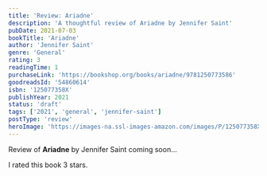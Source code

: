 ```yaml
---
title: 'Review: Ariadne'
description: 'A thoughtful review of Ariadne by Jennifer Saint'
pubDate: 2021-07-03
bookTitle: 'Ariadne'
author: 'Jennifer Saint'
genre: 'General'
rating: 3
readingTime: 1
purchaseLink: 'https://bookshop.org/books/ariadne/9781250773586'
goodreadsId: '54860614'
isbn: '125077358X'
publishYear: 2021
status: 'draft'
tags: ['2021', 'general', 'jennifer-saint']
postType: 'review'
heroImage: 'https://images-na.ssl-images-amazon.com/images/P/125077358X.01.L.jpg'
---
```


Review of **Ariadne** by Jennifer Saint coming soon...

I rated this book 3 stars.